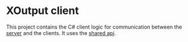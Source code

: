 # XOutput client

This project contains the C# client logic for communication between the [server](../XOutput.Server) and the clients.
It uses the [shared api](../XOutput.Api).
